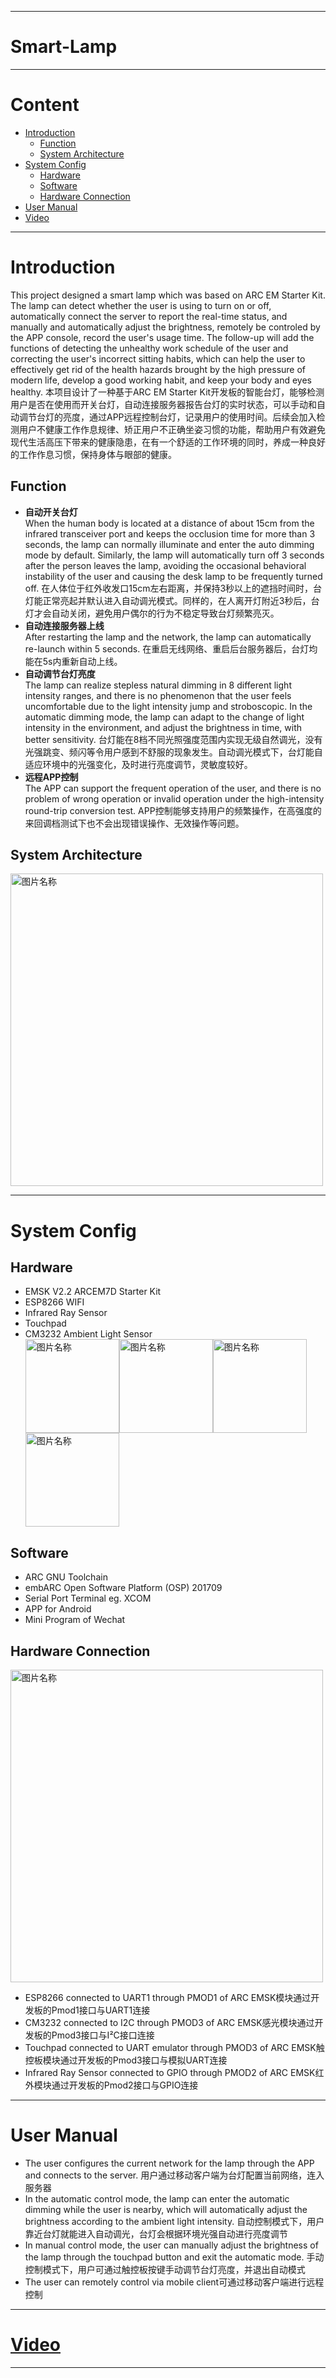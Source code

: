 ----
**Smart-Lamp**
====
----
# **Content**
* [Introduction](#introduction)
  * [Function](#function)
  * [System Architecture](#architecture)
* [System Config](#config)
  * [Hardware](#hardware)
  * [Software](#software)
  * [Hardware Connection](#connection)
* [User Manual](#usermanual)
* [Video](#video)
----
# **Introduction** <div id='introduction'/>
This project designed a smart lamp which was based on ARC EM Starter Kit. The lamp can detect whether the user is using to turn on or off, automatically connect the server to report the real-time status, and manually and automatically adjust the brightness, remotely be controled by the APP console, record the user's usage time. The follow-up will add the functions of detecting the unhealthy work schedule of the user and correcting the user's incorrect sitting habits, which can help the user to effectively get rid of the health hazards brought by the high pressure of modern life, develop a good working habit,  and keep your body and eyes healthy.
本项目设计了一种基于ARC EM Starter Kit开发板的智能台灯，能够检测用户是否在使用而开关台灯，自动连接服务器报告台灯的实时状态，可以手动和自动调节台灯的亮度，通过APP远程控制台灯，记录用户的使用时间。后续会加入检测用户不健康工作作息规律、矫正用户不正确坐姿习惯的功能，帮助用户有效避免现代生活高压下带来的健康隐患，在有一个舒适的工作环境的同时，养成一种良好的工作作息习惯，保持身体与眼部的健康。<br>
## **Function** <div id='function'/>
* **自动开关台灯**<br>
When the human body is located at a distance of about 15cm from the infrared transceiver port and keeps the occlusion time for more than 3 seconds, the lamp can normally illuminate and enter the auto dimming mode by default. Similarly, the lamp will automatically turn off 3 seconds after the person leaves the lamp, avoiding the occasional behavioral instability of the user and causing the desk lamp to be frequently turned off.
在人体位于红外收发口15cm左右距离，并保持3秒以上的遮挡时间时，台灯能正常亮起并默认进入自动调光模式。同样的，在人离开灯附近3秒后，台灯才会自动关闭，避免用户偶尔的行为不稳定导致台灯频繁亮灭。
* **自动连接服务器上线**<br>
After restarting the lamp and the network, the lamp can automatically re-launch within 5 seconds.
在重启无线网络、重启后台服务器后，台灯均能在5s内重新自动上线。
* **自动调节台灯亮度**<br>
The lamp can realize stepless natural dimming in 8 different light intensity ranges, and there is no phenomenon that the user feels uncomfortable due to the light intensity jump and stroboscopic. In the automatic dimming mode, the lamp can adapt to the change of light intensity in the environment, and adjust the brightness in time, with better sensitivity.
台灯能在8档不同光照强度范围内实现无级自然调光，没有光强跳变、频闪等令用户感到不舒服的现象发生。自动调光模式下，台灯能自适应环境中的光强变化，及时进行亮度调节，灵敏度较好。
* **远程APP控制**<br>
The APP can support the frequent operation of the user, and there is no problem of wrong operation or invalid operation under the high-intensity round-trip conversion test.
APP控制能够支持用户的频繁操作，在高强度的来回调档测试下也不会出现错误操作、无效操作等问题。
## **System Architecture** <div id='architecture'/>
<img src="https://github.com/tyhucosiii/smart-lamp/blob/master/pictures/system.jpg" width = "500" alt="图片名称" align=center /> <br>

----
# **System Config** <div id='config'/>
## **Hardware** <div id='hardware'/>
* EMSK V2.2 ARCEM7D Starter Kit
* ESP8266 WIFI
* Infrared Ray Sensor
* Touchpad
* CM3232 Ambient Light Sensor <br>
<img src="https://github.com/tyhucosiii/smart-lamp/blob/master/pictures/esp8266.jpg" height = "150" alt="图片名称" align=center /><img src="https://github.com/tyhucosiii/smart-lamp/blob/master/pictures/ir.jpg" height = "150" alt="图片名称" align=center /><img src="https://github.com/tyhucosiii/smart-lamp/blob/master/pictures/touchpad.jpg" height = "150" alt="图片名称" align=center /><img src="https://github.com/tyhucosiii/smart-lamp/blob/master/pictures/cm3232.jpg" height = "150" alt="图片名称" align=center />

## **Software** <div id='software'/>
* ARC GNU Toolchain
* embARC Open Software Platform (OSP) 201709
* Serial Port Terminal eg. XCOM
* APP for Android
* Mini Program of Wechat 
## **Hardware Connection** <div id='connection'/>
<img src="https://github.com/tyhucosiii/smart-lamp/blob/master/pictures/all.jpg" height = "500" alt="图片名称" align=center /><br>
* ESP8266 connected to UART1 through PMOD1 of ARC EMSK模块通过开发板的Pmod1接口与UART1连接
* CM3232 connected to I2C through PMOD3 of ARC EMSK感光模块通过开发板的Pmod3接口与I²C接口连接
* Touchpad connected to UART emulator through PMOD3 of ARC EMSK触控板模块通过开发板的Pmod3接口与模拟UART连接
* Infrared Ray Sensor connected to GPIO through PMOD2 of ARC EMSK红外模块通过开发板的Pmod2接口与GPIO连接

----
# **User Manual** <div id='usermanual'/>
* The user configures the current network for the lamp through the APP and connects to the server.
用户通过移动客户端为台灯配置当前网络，连入服务器
* In the automatic control mode, the lamp can enter the automatic dimming while the user is nearby, which will automatically adjust the brightness according to the ambient light intensity.
自动控制模式下，用户靠近台灯就能进入自动调光，台灯会根据环境光强自动进行亮度调节
* In manual control mode, the user can manually adjust the brightness of the lamp through the touchpad button and exit the automatic mode.
手动控制模式下，用户可通过触控板按键手动调节台灯亮度，并退出自动模式
* The user can remotely control via mobile client可通过移动客户端进行远程控制

----
# **[Video](https://v.youku.com/v_show/id_XMzcxMzE0NzA0NA==.html?spm=a2h3j.8428770.3416059.1) <div id='video'/>**
----
